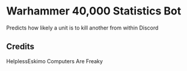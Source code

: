 # Warhammer 40,000 Statistics Bot
Predicts how likely a unit is to kill another from within Discord

## Credits
HelplessEskimo
Computers Are Freaky
